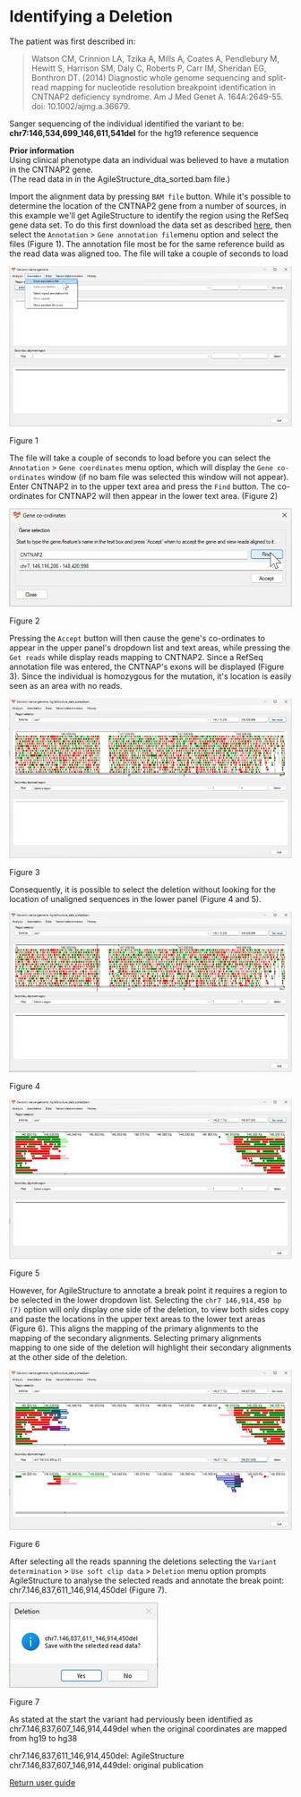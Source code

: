 # Identifying a Deletion

The patient was first described in: 
> Watson CM, Crinnion LA, Tzika A, Mills A, Coates A, Pendlebury M, Hewitt S, Harrison SM, Daly C, Roberts P, Carr IM, Sheridan EG, Bonthron DT. (2014) Diagnostic whole genome sequencing and split-read mapping for nucleotide resolution breakpoint identification in CNTNAP2 deficiency syndrome. Am J Med Genet A. 164A:2649-55. doi: 10.1002/ajmg.a.36679.

Sanger sequencing of the individual identified the variant to be: __chr7:146,534,699_146,611,541del__  for the hg19 reference sequence 


__Prior information__  
Using clinical phenotype data an individual was believed to have a mutation in the CNTNAP2 gene.  
(The read data in in the AgileStructure_dta_sorted.bam file.)

Import the alignment data by pressing ```BAM file``` button. While it's possible to determine the location of the CNTNAP2 gene from a number of sources, in this example we'll get AgileStructure to identify the region using the RefSeq gene data set. To do this first download the data set as described [here](downloadingOptionalFiles.md), then select the ```Annotation``` > ```Gene annotation file```menu option and select the files (Figure 1). The annotation file most be for the same reference build as the read data was aligned too. The file will take a couple of seconds to load

![Figure 1](images/examples/figure1del.jpg)

Figure 1

The file will take a couple of seconds to load before you can select the ```Annotation``` > ```Gene coordinates``` menu option, which will display the ```Gene co-ordinates``` window (if no bam file was selected this window will not appear). Enter CNTNAP2 in to the upper text area and press the ```Find``` button. The co-ordinates for CNTNAP2 will then appear in the lower text area. (Figure 2)

![Figure 2](images/examples/figure2del.jpg)

Figure 2

Pressing the ```Accept``` button will then cause the gene's co-ordinates to appear in the upper panel's dropdown list and text areas, while pressing the ```Get reads``` while display reads mapping to CNTNAP2. Since a RefSeq annotation file was entered, the CNTNAP's exons will be displayed (Figure 3). Since the individual is homozygous for the mutation, it's location is easily seen as an area with no reads. 

![Figure 3](images/examples/figure3del.jpg)

Figure 3

Consequently, it is possible to select the deletion without looking for the location of unaligned sequences in the lower panel (Figure 4 and 5).

![Figure 4](images/examples/figure4del.jpg)

Figure 4

![Figure 5](images/examples/figure5del.jpg)

Figure 5

However, for AgileStructure to annotate a break point it requires a region to be selected in the lower dropdown list. Selecting the ```chr7 146,914,450 bp (7)``` option will only display one side of the deletion, to view both sides copy and paste the locations in the upper text areas to the lower text areas (Figure 6). This aligns the mapping of the primary alignments to the mapping of the secondary alignments. Selecting primary alignments mapping to one side of the deletion will highlight their secondary alignments at the other side of the deletion.

![Figure 6](images/examples/figure6del.jpg)

Figure 6

After selecting all the reads spanning the deletions selecting the ```Variant determination``` > ```Use soft clip data``` > ```Deletion``` menu option prompts AgileStructure to analyse the selected reads and annotate the break point: chr7.146,837,611_146,914,450del (Figure 7).  

![Figure 7](images/examples/figure7del.jpg)

Figure 7

As stated at the start the variant had perviously been identified as chr7.146,837,607_146,914,449del when the original coordinates are mapped from hg19 to hg38

chr7.146,837,611_146,914,450del: AgileStructure
chr7.146,837,607_146,914,449del: original publication

[Return user guide](README.md#deletion) 